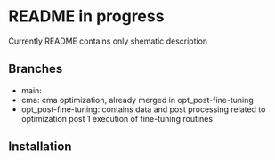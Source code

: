 # README in progress
Currently README contains only shematic description 

## Branches
* main: 
* cma: cma optimization, already merged in opt_post-fine-tuning
* opt_post-fine-tuning: contains data and post processing related to optimization post 1 execution of fine-tuning routines


## Installation
